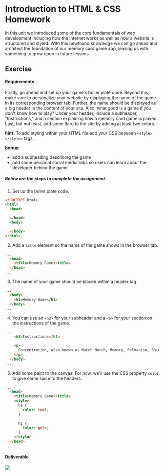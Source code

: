 # Introduction to HTML & CSS Homework

In this unit we introduced some of the core fundamentals of web development including how the internet works as well as how a website is structured and styled. With this newfound knowledge we can go ahead and architect the foundation of our memory card game app, leaving us with something to grow upon in future lessons.

## Exercise

#### Requirements

Firstly, go ahead and set up your game's boiler plate code. Beyond this, make sure to personalize your website by displaying the name of the game in its corresponding browser tab. Further, the name should be displayed as a big header in the content of your site. Also, what good is a game if you don't know how to play? Under your header, include a subheader, "Instructions," and a section explaining how a memory card game is played. Last, but not least, add some flare to the site by adding at least two colors.

**hint:** To add styling within your HTML file add your CSS between `<style></style>` tags.

**bonus:**

- add a subheading describing the game
- add some personal social media links so users can learn about the developer behind the game

##### Below are the steps to complete the assignment.

1) Set up the boiler plate code.

```html
<!DOCTYPE html>
<html>
  <head>

  </head>
  <body>

  </body>
</html>
```

2) Add a `title` element so the name of the game shows in the browser tab.

```html
...
  <head>
    <title>Memory Game</title>
  </head>
...
```

3) The name of your game should be placed within a header tag.

```html
...
  <body>
    <h1>Memory Game</h1>
  </body>
...
```

4) You can use an `<h2>` for your subheader and a `<p>` for your section on the instructions of the game.

```html
...
    <h2>Instructions</h2>

    <p>
      Concentration, also known as Match Match, Memory, Pelmanism, Shinkei-suijaku, Pexeso or simply Pairs, is a card game in which all of the cards are laid face down on a surface and two cards are flipped face up over each turn. The object of the game is to turn over pairs of matching cards.
    </p>
  </body>
...
```

5) Add some paint to the canvas! For now, we'll use the CSS property `color` to give some spice to the headers.

```html
...
  <head>
    <title>Memory Game</title>
    <style>
      h1 {
        color: teal;
      }

      h2 {
        color: gold;
      }
    </style>
  </head>
...
```


#### Deliverable

![](https://s3.amazonaws.com/f.cl.ly/items/2J000u3x2I3S2Z1c0y0M/Image%202016-03-16%20at%201.27.18%20PM.png?v=991ea9bd)
